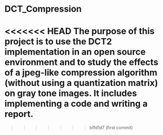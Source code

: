 # DCT_Compression
<<<<<<< HEAD
The purpose of this project is to use the DCT2 implementation in an open source environment and to study the effects of a jpeg-like compression algorithm (without using a quantization matrix) on gray tone images. It includes implementing a code and writing a report.
=======
>>>>>>> bffd1d7 (first commit)
